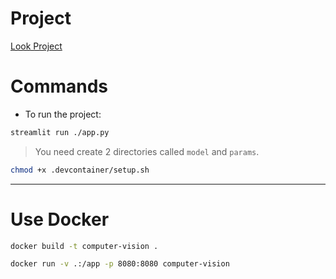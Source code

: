 # Project

[Look Project](https://computer-vision-pro.streamlit.app/)

# Commands

- To run the project:

```bash
streamlit run ./app.py
```

> You need create 2 directories called `model` and `params`.


```bash
chmod +x .devcontainer/setup.sh
```

---

# Use Docker

```bash
docker build -t computer-vision .
```

```bash
docker run -v .:/app -p 8080:8080 computer-vision 
```
